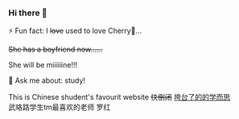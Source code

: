 ### Hi there 👋

<!--
**lifeafter619/lifeafter619** is a ✨ _special_ ✨ repository because its `README.md` (this file) appears on your GitHub profile.

Here are some ideas to get you started:

- 🔭 I’m currently working on ...
- 🌱 I’m currently learning ...
- 👯 I’m looking to collaborate on ...
- 🤔 I’m looking for help with ...
- 💬 Ask me about ...
- 📫 How to reach me: ...
- 😄 Pronouns: ...
- ⚡ Fun fact: ...
-->
⚡ Fun fact: I ~~love~~ used to love Cherry🍒...  

~~She has a boyfriend now......~~

She will be miiiiiine!!!

💬 Ask me about: study!

This is Chinese shudent's favourit website ~~快倒闭~~ [垮台了的的学而思](https://www.xueersi.com)  
武珞路学生tm最喜欢的老师 罗红

